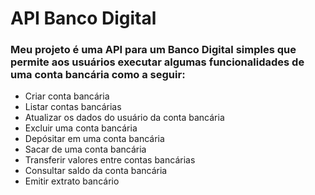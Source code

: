 # API Banco Digital
### Meu projeto é uma API para um Banco Digital simples que permite aos usuários executar algumas funcionalidades de uma conta bancária como a seguir:
 - Criar conta bancária
 - Listar contas bancárias
 - Atualizar os dados do usuário da conta bancária
 - Excluir uma conta bancária
 - Depósitar em uma conta bancária
 - Sacar de uma conta bancária
 - Transferir valores entre contas bancárias
 - Consultar saldo da conta bancária
 - Emitir extrato bancário 
